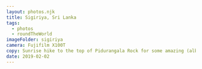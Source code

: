```yaml
---
layout: photos.njk
title: Sigiriya, Sri Lanka
tags:
  - photos
  - roundTheWorld
imageFolder: sigiriya
camera: Fujifilm X100T
copy: Sunrise hike to the top of Pidurangala Rock for some amazing (albeit cloudy) views over the surrounding countryside and neighbouring Lion Rock.
date: 2019-02-02
---
```


 
